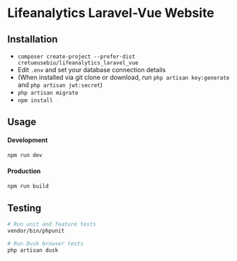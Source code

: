 # Lifeanalytics Laravel-Vue Website 

## Installation

- `composer create-project --prefer-dist cretueusebiu/lifeanalytics_laravel_vue`
- Edit `.env` and set your database connection details
- (When installed via git clone or download, run `php artisan key:generate` and `php artisan jwt:secret`)
- `php artisan migrate`
- `npm install`

## Usage

#### Development

```bash
npm run dev
```

#### Production

```bash
npm run build
```

## Testing

```bash
# Run unit and feature tests
vendor/bin/phpunit

# Run Dusk browser tests
php artisan dusk
```


